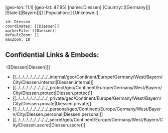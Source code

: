 ﻿---
location: [47.95,11.1]
mapzoom: [7,12] 
mapmarker: city 
type: City
tags:
- geo/City


SpocWebEntityId: 29788
isDeleted: false
confidential: public

---
[geo-lon::11.1]
[geo-lat::47.95]
[name::Diessen]
[Country::[[Germany]]]
[State:[[Bayern]]]]
[Population::]
[Unknown::]


```leaflet
id: Diessen
coordinates: [[Diessen]]
markerFile: [[Diessen]]
defaultZoom: 11 
maxZoom: 18
```


## Confidential Links & Embeds: 
-[[Diessen|Diessen]]] 
- [[../../../../../../../../_internal/geo/Continent/Europe/Germany/West/Bayern/City/Diessen.internal|Diessen.internal]] 
- [[../../../../../../../../_protect/geo/Continent/Europe/Germany/West/Bayern/City/Diessen.protect|Diessen.protect]] 
- [[../../../../../../../../_private/geo/Continent/Europe/Germany/West/Bayern/City/Diessen.private|Diessen.private]] 
- [[../../../../../../../../_personal/geo/Continent/Europe/Germany/West/Bayern/City/Diessen.personal|Diessen.personal]] 
- [[../../../../../../../../_secret/geo/Continent/Europe/Germany/West/Bayern/City/Diessen.secret|Diessen.secret]] 
